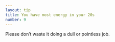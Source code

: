 ```yaml
---
layout: tip
title: You have most energy in your 20s
number: 9
---
```


Please don’t waste it doing a dull or pointless job.